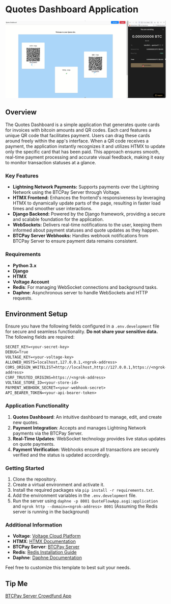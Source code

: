 
# Quotes Dashboard Application


![Demo](LightningQuotePic.png)


## Overview
The Quotes Dashboard is a simple application that generates quote cards for invoices with bitcoin amounts and QR codes. Each card features a unique QR code that facilitates payment. Users can drag these cards around freely within the app's interface. When a QR code receives a payment, the application instantly recognizes it and utilizes HTMX to update only the specific card that has been paid. This approach ensures smooth, real-time payment processing and accurate visual feedback, making it easy to monitor transaction statuses at a glance.

### Key Features
- **Lightning Network Payments:** Supports payments over the Lightning Network using the BTCPay Server through Voltage.
- **HTMX Frontend:** Enhances the frontend's responsiveness by leveraging HTMX to dynamically update parts of the page, resulting in faster load times and smoother user interactions.
- **Django Backend:** Powered by the Django framework, providing a secure and scalable foundation for the application.
- **WebSockets:** Delivers real-time notifications to the user, keeping them informed about payment statuses and quote updates as they happen.
- **BTCPay Server Webhooks:** Handles webhook notifications from BTCPay Server to ensure payment data remains consistent.

### Requirements
- **Python 3.x**
- **Django**
- **HTMX**
- **Voltage Account**
- **Redis**: For managing WebSocket connections and background tasks.
- **Daphne**: Asynchronous server to handle WebSockets and HTTP requests.

## Environment Setup
Ensure you have the following fields configured in a `.env.development` file for secure and seamless functionality. **Do not share your sensitive data.** The following fields are required:

```
SECRET_KEY=<your-secret-key>
DEBUG=True
VOLTAGE_KEY=<your-voltage-key>
ALLOWED_HOSTS=localhost,127.0.0.1,<ngrok-address>
CORS_ORIGIN_WHITELIST=http://localhost,http://127.0.0.1,https://<ngrok-address>
CSRF_TRUSTED_ORIGINS=https://<ngrok-address>
VOLTAGE_STORE_ID=<your-store-id>
PAYMENT_WEBHOOK_SECRET=<your-webhook-secret>
API_BEARER_TOKEN=<your-api-bearer-token>
```

### Application Functionality
1. **Quotes Dashboard**: An intuitive dashboard to manage, edit, and create new quotes.
2. **Payment Integration**: Accepts and manages Lightning Network payments via the BTCPay Server.
3. **Real-Time Updates**: WebSocket technology provides live status updates on quote payments.
4. **Payment Verification**: Webhooks ensure all transactions are securely verified and the status is updated accordingly.

### Getting Started
1. Clone the repository.
2. Create a virtual environment and activate it.
3. Install the required packages via `pip install -r requirements.txt`.
4. Add the environment variables in the `.env.development` file.
5. Run the server using `daphne -p 8001 QuoteFlowApp.asgi:application` and `ngrok http --domain=<ngrok-address> 8001` (Assuming the Redis server is running in the background)

### Additional Information
- **Voltage**: [Voltage Cloud Platform](https://voltage.cloud/)
- **HTMX**: [HTMX Documentation](https://htmx.org/docs/)
- **BTCPay Server**: [BTCPay Server](https://btcpayserver.org/)
- **Redis**: [Redis Installation Guide](https://redis.io/download)
- **Daphne**: [Daphne Documentation](https://github.com/django/daphne)

Feel free to customize this template to best suit your needs.

## Tip Me
[BTCPay Server Crowdfund App](https://btcpay0.voltageapp.io/apps/3UCpT9Ln5btcgKH4EdTGRh5jCEAT/crowdfund)
